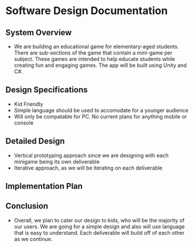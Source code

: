 # Software Design Documentation

## System Overview
- We are building an educational game for elementary-aged students. There are sub-sections of the game that contain a mini-game per subject. These games are intended to help educate students while creating fun and engaging games. The app will be built using Unity and C#. 


## Design Specifications
- Kid Friendly
- Simple language should be used to accomodate for a younger audience
- Will only be compatable for PC. No current plans for anything mobile or console


## Detailed Design
- Vertical prototyping approach since we are designing with each minigame being its own deliverable
- Iterative approach, as we will be iterating on each deliverable

## Implementation Plan


## Conclusion
- Overall, we plan to cater our design to kids, who will be the majority of our users. We are going for a simple design and also will use language that is easy to understand. Each deliverable will build off of each other as we continue.
